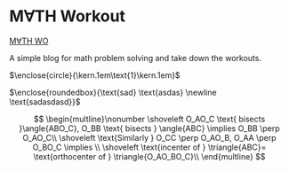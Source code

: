 # M&#8704;TH Workout

[M&#8704;TH WO](https://mathwo.github.io/)

A simple blog for math problem solving and take down the workouts.

$\enclose{circle}{\kern.1em\text{1}\kern.1em}$

$\enclose{roundedbox}{\text{sad} \text{asdas} \newline \text{sadasdasd}}$

$$
\begin{multline}\nonumber
\shoveleft O_AO_C \text{ bisects }\angle{ABO_C}, O_BB \text{ bisects } \angle{ABC} \implies O_BB \perp O_AO_C\\
\shoveleft \text{Similarly } O_CC \perp O_AO_B, O_AA \perp O_BO_C \implies \\
\shoveleft \text{incenter of } \triangle{ABC}= \text{orthocenter of } \triangle{O_AO_BO_C}\\
\end{multline}
$$
